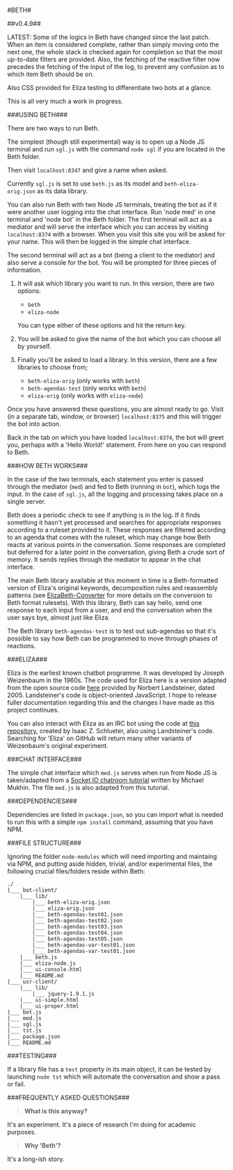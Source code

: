 #BETH#

##v0.4.9##

LATEST: Some of the logics in Beth have changed since the last patch. When an item is considered complete, rather than simply moving onto the next one, the whole stack is checked again for completion so that the most up-to-date filters are provided. Also, the fetching of the reactive filter now precedes the fetching of the input of the log, to prevent any confusion as to which item Beth should be on. 

Also CSS provided for Eliza testing to differentiate two bots at a glance.

This is all very much a work in progress.


###USING BETH###

There are two ways to run Beth.

The simplest (though still experimental) way is to open up a Node JS terminal and run `sgl.js` with the command `node sgl` if you are located in the Beth folder.

Then visit `localhost:8347` and give a name when asked.

Currently `sgl.js` is set to use `beth.js` as its model and `beth-eliza-orig.json` as its data library.

You can also run Beth with two Node JS terminals, treating the bot as if it were another user logging into the chat interface. Run 'node med' in one terminal and 'node bot' in the Beth folder. The first terminal will act as a mediator and will serve the interface which you can access by visiting `localhost:8374` with a browser. When you visit this site you will be asked for your name. This will then be logged in the simple chat interface.

The second terminal will act as a bot (being a client to the mediator) and also serve a console for the bot. You will be prompted for three pieces of information.

1. It will ask which library you want to run. In this version, there are two options:
   - `beth`
   - `eliza-node`

   You can type either of these options and hit the return key.

2. You will be asked to give the name of the bot which you can choose all by yourself.
 
3. Finally you'll be asked to load a library. In this version, there are a few libraries to choose from;
   - `beth-eliza-orig`	(only works with `beth`)
   - `beth-agendas-test` (only works with `beth`)
   - `eliza-orig`		(only works with `eliza-node`)
	
Once you have answered these questions, you are almost ready to go. Visit (in a separate tab, window, or browser) `localhost:8375` and this will trigger the bot into action.

Back in the tab on which you have loaded `localhost:8374`, the bot will greet you, perhaps with a 'Hello World!' statement. From here on you can respond to Beth.

###HOW BETH WORKS###

In the case of the two terminals, each statement you enter is passed through the mediator (`med`) and fed to Beth (running in `bot`), which logs the input. In the case of `sgl.js`, all the logging and processing takes place on a single server.

Beth does a periodic check to see if anything is in the log. If it finds something it hasn't yet processed and searches for appropriate responses according to a ruleset provided to it. These responses are filtered according to an agenda that comes with the ruleset, which may change how Beth reacts at various points in the conversation. Some responses are completed but deferred for a later point in the conversation, giving Beth a crude sort of memory. It sends replies through the mediator to appear in the chat interface.

The main Beth library available at this moment in time is a Beth-formatted version of Eliza's original keywords, decomposition rules and reassembly patterns (see [ElizaBeth-Converter](https://github.com/guypursey/ElizaBeth-Converter) for more details on the conversion to Beth format rulesets). With this library, Beth can say hello, send one response to each input from a user, and end the conversation when the user says bye, almost just like Eliza.

The Beth library `beth-agendas-test` is to test out sub-agendas so that it's possible to say how Beth can be programmed to move through phases of reactions.

###ELIZA###

Eliza is the earliest known chatbot programme. It was developed by Joseph Weizenbaum in the 1960s. The code used for Eliza here is a version adapted from the open source code [here](http://www.masswerk.at/elizabot/eliza.html) provided by Norbert Landsteiner, dated 2005. Landsteiner's code is object-oriented JavaScript. I hope to release fuller documentation regarding this and the changes I have made as this project continues.

You can also interact with Eliza as an IRC bot using the code at [this repository](https://github.com/isaacs/node-eliza), created by Isaac Z. Schlueter, also using Landsteiner's code. Searching for 'Eliza' on GitHub will return many other variants of Weizenbaum's original experiment.

###CHAT INTERFACE###

The simple chat interface which `med.js` serves when run from Node JS is taken/adapted from a [Socket IO chatroom tutorial](http://psitsmike.com/2011/09/node-js-and-socket-io-chat-tutorial/) written by Michael Mukhin. The file `med.js` is also adapted from this tutorial.

###DEPENDENCIES###

Dependencies are listed in `package.json`, so you can import what is needed to run this with a simple `npm install` command, assuming that you have NPM.

###FILE STRUCTURE###

Ignoring the folder `node-modules` which will need importing and maintaing via NPM, and putting aside hidden, trivial, and/or experimental files, the following crucial files/folders reside within Beth:

	./
	|___ bot-client/
		|___ lib/
			|___ beth-eliza-orig.json
			|___ eliza-orig.json
			|___ beth-agendas-test01.json
			|___ beth-agendas-test02.json
			|___ beth-agendas-test03.json
			|___ beth-agendas-test04.json
			|___ beth-agendas-test05.json
			|___ beth-agendas-var-test01.json
			|___ beth-agendas-var-test01.json
        |___ beth.js
		|___ eliza-node.js
		|___ ui-console.html
		|___ README.md
	|___ usr-client/
		|___ lib/
			|___ jquery-1.9.1.js
		|___ ui-simple.html
		|___ ui-proper.html
	|___ bot.js
	|___ med.js
	|___ sgl.js
	|___ tst.js
	|___ package.json
	|___ README.md


###TESTING###

If a library file has a `test` property in its main object, it can be tested by launching `node tst` which will automate the conversation and show a pass or fail. 


###FREQUENTLY ASKED QUESTIONS###

> **What is this anyway?**

It's an experiment. It's a piece of research I'm doing for academic purposes.

> **Why 'Beth'?**

It's a long-ish story.

